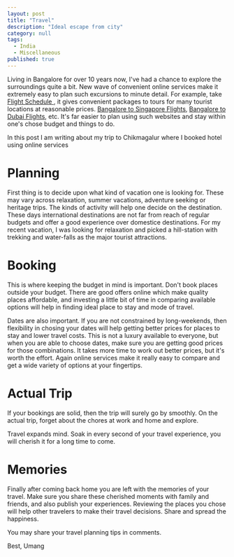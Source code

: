 ```yaml
---
layout: post
title: "Travel"
description: "Ideal escape from city"
category: null
tags: 
  - India
  - Miscellaneous
published: true
---
```


Living in Bangalore for over 10 years now, I've had a chance to explore the surroundings quite a bit. New wave of convenient online services make it extremely easy to plan such excursions to minute detail. For example, take  <a href="http://www.yatra.com/flight-schedule/ " target="_blank"> Flight Schedule </a> , it gives convenient packages to tours for many tourist locations at reasonable prices.  <a href="http://www.yatra.com/international-flights/bangalore-to-singapore-flights" target="_blank">Bangalore to Singapore Flights</a>,  <a href="http://www.yatra.com/international-flights/bangalore-to-dubai-flights" target="_blank">Bangalore to Dubai Flights</a>, etc. It's far easier to plan using such websites and stay within one's chose budget and things to do.

In this post I am writing about my trip to Chikmagalur where I booked hotel using online services

# Planning
First thing is to decide upon what kind of vacation one is looking for. These may vary across relaxation, summer vacations, adventure seeking or heritage trips. The kinds of activity will help one decide on the destination. These days international destinations are not far from reach of regular budgets and offer a good experience over domestice destinations. For my recent vacation, I was looking for relaxation and picked a hill-station with trekking and water-falls as the major tourist attractions. 

# Booking
This is where keeping the budget in mind is important. Don't book places outside your budget. There are good offers online which make quality places affordable, and investing a little bit of time in comparing available options will help in finding ideal place to stay and mode of travel.

Dates are also important. If you are not constrained by long-weekends, then flexibility in chosing your dates will help getting better prices for places to stay and lower travel costs. This is not a luxury available to everyone, but when you are able to choose dates, make sure you are getting good prices for those combinations. It takes more time to work out better prices, but it's worth the effort. Again online services make it really easy to compare and get a wide variety of options at your fingertips. 

# Actual Trip
If your bookings are solid, then the trip will surely go by smoothly. On the actual trip, forget about the chores at work and home and explore. 

Travel expands mind. Soak in every second of your travel experience, you will cherish it for a long time to come.

# Memories
Finally after coming back home you are left with the memories of your travel. Make sure you share these cherished moments with family and friends, and also publish your experiences. Reviewing the places you chose will help other travelers to make their travel decisions. Share and spread the happiness.


You may share your travel planning tips in comments.

Best, Umang
 
 
